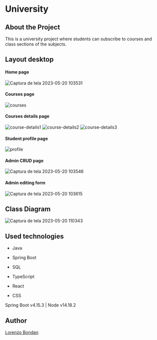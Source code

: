 # University

## About the Project

This is a university project where students can subscribe to courses and class sections of the subjects.

## Layout desktop

#### Home page
![Captura de tela 2023-05-20 103531](https://github.com/LorenzoBondan/University/assets/105743965/a33afe1c-557f-44e2-8d0a-56ec155b1d3b)

#### Courses page
![courses](https://github.com/LorenzoBondan/University/assets/105743965/f5b6e0a7-68c0-476e-99a1-b792a8237ac1)

#### Courses details page
![course-details1](https://github.com/LorenzoBondan/University/assets/105743965/7803143d-3dda-4cf2-8854-bc7814f5c925)
![course-details2](https://github.com/LorenzoBondan/University/assets/105743965/a9bdc0af-3fda-4c33-b76d-1c2d1063ef2a)
![course-details3](https://github.com/LorenzoBondan/University/assets/105743965/9b93e91c-68d4-4410-b5f4-b956da851a0a)

#### Student profile page
![profile](https://github.com/LorenzoBondan/University/assets/105743965/fb37d566-4c68-4507-875f-35380feef52a)

#### Admin CRUD page
![Captura de tela 2023-05-20 103546](https://github.com/LorenzoBondan/University/assets/105743965/1f1a6723-38b5-4b18-9e53-359921bcc145)

#### Admin editing form
![Captura de tela 2023-05-20 103615](https://github.com/LorenzoBondan/University/assets/105743965/6fcd7316-9ad7-4f4b-b179-9895f32d7ef0)

## Class Diagram
![Captura de tela 2023-05-20 110343](https://github.com/LorenzoBondan/University/assets/105743965/5bc516c4-1c48-4cc7-aa10-75fd7a2fc9d7)


## Used technologies

- Java
- Spring Boot
- SQL

- TypeScript
- React
- CSS

Spring Boot v4.15.3 | Node v14.18.2

## Author

[Lorenzo Bondan](HTTPS://WWW.LINKEDIN.COM/IN/LORENZO-BONDAN-108B42236)
